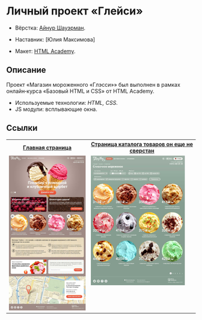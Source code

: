 # Личный проект «Глейси»

* Вёрстка: [Айнур Шауэрман](https://github.com/aykuli).
* Наставник: [Юлия Максимова]

* Макет: [HTML Academy](https://htmlacademy.ru).

## Описание
Проект «Магазин мороженного «Глэсси»» был выполнен в рамках онлайн‑курса «Базовый HTML и CSS» от HTML Academy.

* Используемые технологии: _HTML, CSS_.
* JS модули: всплывающие окна.

## Ссылки

<table>
  <tr>
    <th><a href="https://aykuli.github.io/projects/gllacy/">Главная страница</a></th>
    <th><a href="https://aykuli.github.io/projects/gllacy/catalog.html">Страница каталога товаров он еще не сверстан</a></th>
  </tr>
  <tr valign="top">
    <td>
      <a href="https://aykuli.github.io/projects/gllacy/index.html" target="_blank">
        <img src="https://github.com/aykuli/aykuli.github.io/blob/master/projects/gllacy/img/gllacy-index-1200.jpg" width="250" alt="Главная страница">
      </a>
    </td>
    <td>
      <a href="https://aykuli.github.io/projects/barbershop/catalog.html" target="_blank"><img src="https://github.com/aykuli/aykuli.github.io/blob/master/projects/gllacy/img/gllacy-catalog-1200.jpg" width="250" alt="Страница каталог товаров"></a>
    </td>
  </tr>
</table>

